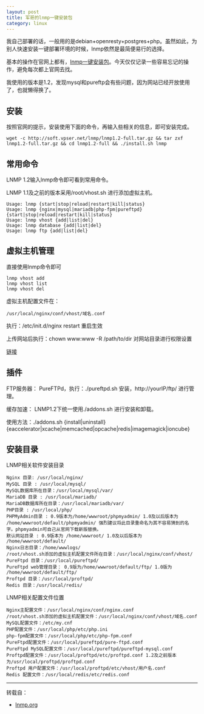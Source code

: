 ```yaml
---
layout: post
title: 军哥的lnmp一键安装包
category: linux
---
```


我自己部署的话，一般用的是debian+openresty+postgres+php。虽然如此，为别人快速安装一键部署环境的时候，lnmp依然是最简便易行的选择。

基本的操作在官网上都有，[lnmp一键安装包](http://lnmp.org/)。今天仅仅记录一些容易忘记的操作，避免每次都上官网去找。

我使用的版本是1.2，发现mysql和pureftp会有些问题，因为网站已经开放使用了，也就懒得换了。


## 安装

按照官网的提示，安装使用下面的命令，再输入些相关的信息，即可安装完成。

	wget -c http://soft.vpser.net/lnmp/lnmp1.2-full.tar.gz && tar zxf lnmp1.2-full.tar.gz && cd lnmp1.2-full && ./install.sh lnmp

## 常用命令

LNMP 1.2输入lnmp命令即可看到常用命令。

LNMP 1.1及之前的版本采用/root/vhost.sh 进行添加虚拟主机。 

	Usage: lnmp {start|stop|reload|restart|kill|status}
	Usage: lnmp {nginx|mysql|mariadb|php-fpm|pureftpd} {start|stop|reload|restart|kill|status}
	Usage: lnmp vhost {add|list|del}
	Usage: lnmp database {add|list|del}
	Usage: lnmp ftp {add|list|del}


## 虚拟主机管理

直接使用lnmp命令即可

	lnmp vhost add
	lnmp vhost list
	lnmp vhost del

虚拟主机配置文件在：

	/usr/local/nginx/conf/vhost/域名.conf

执行：/etc/init.d/nginx restart 重启生效

上传网站后执行：chown www:www -R /path/to/dir 对网站目录进行权限设置

[链接](http://lnmp.org/install.html)

## 插件

FTP服务器： PureFTPd，执行：./pureftpd.sh 安装，http://yourIP/ftp/ 进行管理。

缓存加速： LNMP1.2下统一使用./addons.sh 进行安装和卸载。 

使用方法：./addons.sh {install|uninstall} {eaccelerator|xcache|memcached|opcache|redis|imagemagick|ioncube} 

## 安装目录

LNMP相关软件安装目录

    Nginx 目录: /usr/local/nginx/
    MySQL 目录 : /usr/local/mysql/
    MySQL数据库所在目录：/usr/local/mysql/var/
    MariaDB 目录 : /usr/local/mariadb/
    MariaDB数据库所在目录：/usr/local/mariadb/var/
    PHP目录 : /usr/local/php/
    PHPMyAdmin目录 : 0.9版本为/home/wwwroot/phpmyadmin/ 1.0及以后版本为 /home/wwwroot/default/phpmyadmin/ 强烈建议将此目录重命名为其不容易猜到的名字。phpmyadmin可自己从官网下载新版替换。
    默认网站目录 : 0.9版本为 /home/wwwroot/ 1.0及以后版本为 /home/wwwroot/default/
    Nginx日志目录：/home/wwwlogs/
    /root/vhost.sh添加的虚拟主机配置文件所在目录：/usr/local/nginx/conf/vhost/
    PureFtpd 目录：/usr/local/pureftpd/
    PureFtpd web管理目录： 0.9版为/home/wwwroot/default/ftp/ 1.0版为 /home/wwwroot/default/ftp/
    Proftpd 目录：/usr/local/proftpd/
    Redis 目录：/usr/local/redis/
    
LNMP相关配置文件位置

    Nginx主配置文件：/usr/local/nginx/conf/nginx.conf
    /root/vhost.sh添加的虚拟主机配置文件：/usr/local/nginx/conf/vhost/域名.conf
    MySQL配置文件：/etc/my.cnf
    PHP配置文件：/usr/local/php/etc/php.ini
    php-fpm配置文件：/usr/local/php/etc/php-fpm.conf
    PureFtpd配置文件：/usr/local/pureftpd/pure-ftpd.conf
    PureFtpd MySQL配置文件：/usr/local/pureftpd/pureftpd-mysql.conf
    Proftpd配置文件：/usr/local/proftpd/etc/proftpd.conf 1.2及之前版本为/usr/local/proftpd/proftpd.conf
    Proftpd 用户配置文件：/usr/local/proftpd/etc/vhost/用户名.conf
    Redis 配置文件：/usr/local/redis/etc/redis.conf
   


---

转载自：

* [lnmp.org](http://lnmp.org/)